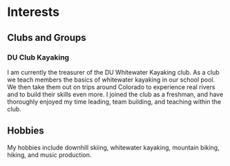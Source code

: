 # Interests

## Clubs and Groups

### DU Club Kayaking

I am currently the treasurer of the DU Whitewater Kayaking club. As a club we teach members the basics of whitewater kayaking in our school pool. We then take them out on trips around Colorado to experience real rivers and to build their skills even more. I joined the club as a freshman, and have thoroughly enjoyed my time leading, team building, and teaching within the club. 

## Hobbies

My hobbies include downhill skiing, whitewater kayaking, mountain biking, hiking, and music production. 
